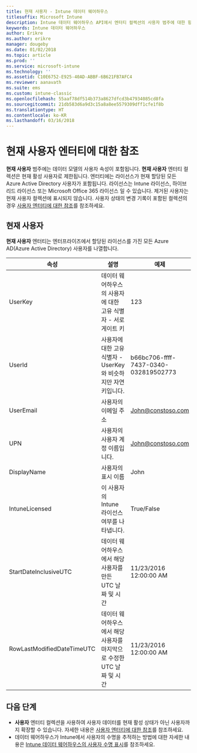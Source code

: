```yaml
---
title: 현재 사용자 - Intune 데이터 웨어하우스
titlesuffix: Microsoft Intune
description: Intune 데이터 웨어하우스 API에서 엔터티 컬렉션의 사용자 범주에 대한 항목을 참조하세요.
keywords: Intune 데이터 웨어하우스
author: Erikre
ms.author: erikre
manager: dougeby
ms.date: 01/02/2018
ms.topic: article
ms.prod: ''
ms.service: microsoft-intune
ms.technology: ''
ms.assetid: C10E6752-E925-40AD-ABBF-6B621FB7AFC4
ms.reviewer: aanavath
ms.suite: ems
ms.custom: intune-classic
ms.openlocfilehash: 55aaf78df514b373a8627dfcd3b47934085cd8fa
ms.sourcegitcommit: 21db583d6a9d3c15a8a8ee5579309dff1cfe1f8b
ms.translationtype: HT
ms.contentlocale: ko-KR
ms.lasthandoff: 03/16/2018
---
```

# <a name="reference-for-current-user-entity"></a>현재 사용자 엔터티에 대한 참조

**현재 사용자** 범주에는 데이터 모델의 사용자 속성이 포함됩니다. **현재 사용자** 엔터티 컬렉션은 현재 활성 사용자로 제한됩니다. 엔터티에는 라이선스가 현재 할당된 모든 Azure Active Directory 사용자가 포함됩니다. 라이선스는 Intune 라이선스, 하이브리드 라이선스 또는 Microsoft Office 365 라이선스 일 수 있습니다. 제거된 사용자는 현재 사용자 컬렉션에 표시되지 않습니다. 사용자 상태의 변경 기록이 포함된 컬렉션의 경우 [사용자 엔터티에 대한 참조](reports-ref-user.md)를 참조하세요.


## <a name="current-user"></a>현재 사용자

**현재 사용자** 엔터티는 엔터프라이즈에서 할당된 라이선스를 가진 모든 Azure AD(Azure Active Directory) 사용자를 나열합니다.

| 속성  | 설명 | 예제 |
|---------|------------|--------|
| UserKey |데이터 웨어하우스의 사용자에 대한 고유 식별자 - 서로게이트 키 |123 |
| UserId |사용자에 대한 고유 식별자 - UserKey와 비슷하지만 자연 키입니다. |b66bc706-ffff-7437-0340-032819502773 |
| UserEmail |사용자의 이메일 주소 |John@constoso.com |
| UPN | 사용자의 사용자 계정 이름입니다. | John@constoso.com |
| DisplayName |사용자의 표시 이름 |John |
| IntuneLicensed |이 사용자의 Intune 라이선스 여부를 나타냅니다. |True/False |
| StartDateInclusiveUTC |데이터 웨어하우스에서 해당 사용자를 만든 UTC 날짜 및 시간 |11/23/2016 12:00:00 AM |
| RowLastModifiedDateTimeUTC |데이터 웨어하우스에서 해당 사용자를 마지막으로 수정한 UTC 날짜 및 시간 |11/23/2016 12:00:00 AM |

## <a name="next-steps"></a>다음 단계
 - **사용자** 엔터티 컬렉션을 사용하여 사용자 데이터를 현재 활성 상태가 아닌 사용자까지 확장할 수 있습니다. 자세한 내용은 [사용자 엔터티에 대한 참조](reports-ref-user.md)를 참조하세요.
 - 데이터 웨어하우스가 Intune에서 사용자의 수명을 추적하는 방법에 대한 자세한 내용은 [Intune 데이터 웨어하우스의 사용자 수명 표시](reports-ref-user-timeline.md)를 참조하세요.
